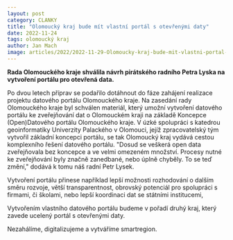 ```yaml
---
layout: post
category: CLANKY
title: "Olomoucký kraj bude mít vlastní portál s otevřenými daty"
date: 2022-11-24
tags: olomoucký kraj
author: Jan Mach
image: articles/2022/2022-11-29-Olomoucky-kraj-bude-mit-vlastni-portal-s-otevrenymi-daty.jpg  #751x422 pixelu
---
```

**Rada Olomouckého kraje shválila návrh pirátského radního Petra Lyska na vytvoření portálu pro otevřená data.**

Po dvou letech příprav se podařilo dotáhnout do fáze zahájení realizace projektu datového portálu Olomouckého kraje. Na zasedání rady Olomouckého kraje byl schválen materiál, který umožní vytvoření datového portálu ke zveřejňování dat o Olomouckém kraji na základě Koncepce (Open)Datového portálu Olomouckého kraje. 
V úzké spolupráci s katedrou geoinformatiky Univerzity Palackého v Olomouci, jejíž zpracovatelský tým vytvořil základní koncepci portálu, se tak Olomoucký kraj vydává cestou komplexního řešení datového portálu.  "Dosud se veškerá open data zveřejňovala bez koncepce a ve velmi omezeném množství. Procesy nutné ke zveřejňování byly značně zanedbané, nebo úplně chyběly. To se teď změní," dodává k tomu náš radní Petr Lysek.  

Vytvoření portálu přinese například lepší možnosti rozhodování o dalším směru rozvoje, větší transparentnost, obrovský potenciál pro spolupráci s firmami, či školami, nebo lepší koordinaci dat se státními institucemi,

Vytvořením vlastního datového portálu budeme v pořadí druhý kraj, který zavede ucelený portál s otevřenými daty.

Nezahálíme, digitalizujeme a vytváříme smartregion. 
